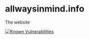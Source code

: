 # allwaysinmind.info

The website

[![Known Vulnerabilities](https://snyk.io/test/github/alwaysinmind/alwaysinmind.info/badge.svg?targetFile=package.json)](https://snyk.io/test/github/alwaysinmind/alwaysinmind.info?targetFile=package.json)
